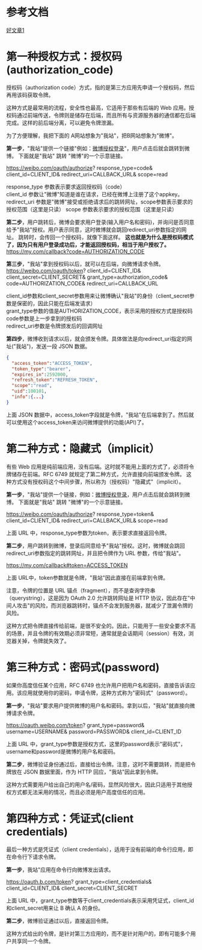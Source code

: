 参考文档
==========
[好文章1](http://www.ruanyifeng.com/blog/2019/04/oauth-grant-types.html)

第一种授权方式：授权码(authorization_code)
==========
授权码（authorization code）方式，指的是第三方应用先申请一个授权码，然后再用该码获取令牌。

这种方式是最常用的流程，安全性也最高，它适用于那些有后端的 Web 应用。授权码通过前端传送，令牌则是储存在后端，而且所有与资源服务器的通信都在后端完成。这样的前后端分离，可以避免令牌泄漏。

为了方便理解，我把下面的 A网站想象为"我站"，把B网站想象为"微博"。  

**第一步**，"我站"提供一个链接"例如：[微博授权登录]()"，用户点击后就会跳转到微博。
下面就是"我站" 跳转 "微博"的一个示意链接。  

https://weibo.com/oauth/authorize?
  response_type=code&
  client_id=CLIENT_ID&
  redirect_uri=CALLBACK_URL&
  scope=read

response_type 参数表示要求返回授权码（code）  
client_id 参数让"微博"知道是谁在请求，已经在微博上注册了这个appkey。
redirect_uri 参数是"微博"接受或拒绝请求后的跳转网址，scope参数表示要求的授权范围（这里是只读）
scope 参数表示要求的授权范围（这里是只读）

**第二步**，用户跳转后，微博会要求用户登录(输入用户名和密码)，并询问是否同意给予"我站"授权。用户表示同意，这时微博就会跳回redirect_uri参数指定的网址。
跳转时，会传回一个授权码，就像下面这样。  **这也就是为什么是授权码模式了，因为只有用户登录成功后，才能返回授权码，相当于用户授权了。**
https://my.com/callback?code=AUTHORIZATION_CODE

**第三步**，"我站"拿到授权码以后，就可以在后端，向微博请求令牌。  
https://weibo.com/oauth/token?
 client_id=CLIENT_ID&
 client_secret=CLIENT_SECRET&
 grant_type=authorization_code&
 code=AUTHORIZATION_CODE&
 redirect_uri=CALLBACK_URL

client_id参数和client_secret参数用来让微博确认"我站"的身份（client_secret参数是保密的，因此只能在后端发请求）  
grant_type参数的值是AUTHORIZATION_CODE，表示采用的授权方式是授权码  
code参数是上一步拿到的授权码  
redirect_uri参数是令牌颁发后的回调网址  

**第四步**，微博收到请求以后，就会颁发令牌。具体做法是向redirect_uri指定的网址("我站")，发送一段 JSON 数据。
```json
{    
  "access_token":"ACCESS_TOKEN",
  "token_type":"bearer",
  "expires_in":2592000,
  "refresh_token":"REFRESH_TOKEN",
  "scope":"read",
  "uid":100101,
  "info":{...}
}
```
上面 JSON 数据中，access_token字段就是令牌，"我站"在后端拿到了。然后就可以使用这个access_token来访问微博提供的功能(API)了。

第二种方式：隐藏式（implicit）
==========
有些 Web 应用是纯前端应用，没有后端。这时就不能用上面的方式了，必须将令牌储存在前端。RFC 6749 就规定了第二种方式，允许直接向前端颁发令牌。
这种方式没有授权码这个中间步骤，所以称为（授权码）"隐藏式"（implicit）。

**第一步**，"我站"提供一个链接，例如：[微博授权登录]()，用户点击后就会跳转到微博。
下面就是"我站" 跳转 "微博"的一个示意链接。 

https://weibo.com/oauth/authorize?
  response_type=token&
  client_id=CLIENT_ID&
  redirect_uri=CALLBACK_URL&
  scope=read

上面 URL 中，response_type参数为token，表示要求直接返回令牌。

**第二步**，用户跳转到微博，登录后同意给予"我站"授权。这时，微博就会跳回redirect_uri参数指定的跳转网址，并且把令牌作为 URL 参数，传给"我站"。  

https://my.com/callback#token=ACCESS_TOKEN  

上面 URL中，token参数就是令牌，"我站"因此直接在前端拿到令牌。

注意，令牌的位置是 URL 锚点（fragment），而不是查询字符串（querystring），这是因为 OAuth 2.0 允许跳转网址是 HTTP 协议，因此存在"中间人攻击"的风险，而浏览器跳转时，锚点不会发到服务器，就减少了泄漏令牌的风险。

这种方式把令牌直接传给前端，是很不安全的。因此，只能用于一些安全要求不高的场景，并且令牌的有效期必须非常短，通常就是会话期间（session）有效，浏览器关掉，令牌就失效了。


第三种方式：密码式(password)
==========
如果你高度信任某个应用，RFC 6749 也允许用户把用户名和密码，直接告诉该应用。该应用就使用你的密码，申请令牌，这种方式称为"密码式"（password）。

**第一步**，"我站"要求用户提供微博的用户名和密码。拿到以后，"我站"就直接向微博请求令牌。

https://oauth.weibo.com/token?
  grant_type=password&
  username=USERNAME&
  password=PASSWORD&
  client_id=CLIENT_ID
  
上面 URL 中，grant_type参数是授权方式，这里的password表示"密码式"，username和password是微博的用户名和密码。

**第二步**，微博验证身份通过后，直接给出令牌。注意，这时不需要跳转，而是把令牌放在 JSON 数据里面，作为 HTTP 回应，"我站"因此拿到令牌。

这种方式需要用户给出自己的用户名/密码，显然风险很大，因此只适用于其他授权方式都无法采用的情况，而且必须是用户高度信任的应用。

第四种方式：凭证式(client credentials)
==========
最后一种方式是凭证式（client credentials），适用于没有前端的命令行应用，即在命令行下请求令牌。

**第一步**，我站"应用在命令行向微博发出请求。  

https://oauth.b.com/token?
  grant_type=client_credentials&
  client_id=CLIENT_ID&
  client_secret=CLIENT_SECRET


上面 URL 中，grant_type参数等于client_credentials表示采用凭证式，client_id和client_secret用来让 B 确认 A 的身份。

**第二步**，微博验证通过以后，直接返回令牌。

这种方式给出的令牌，是针对第三方应用的，而不是针对用户的，即有可能多个用户共享同一个令牌。



  
  


  







